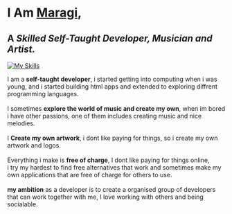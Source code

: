 <!-- MaRa(gi) (C)-->
# I Am [Maragi](https://maragi.is-cool.dev),
## A _Skilled Self-Taught Developer, Musician and Artist._

[![My Skills](https://skillicons.dev/icons?i=php,html,css,ts,js,py,md)](https://maragi.is-cool.dev)

I am a **self-taught developer**, i started getting into computing when i was young, and i started building html apps and extended to exploring diffrent programming languages.<br>
<br>
I sometimes **explore the world of music and create my own**, when im bored i have other passions, one of them includes creating music and nice melodies.<br>
<br>
I **Create my own artwork**, i dont like paying for things, so i create my own artwork and logos.<br>
<br>
Everything i make is **free of charge**, I dont like paying for things online,<br>
i try my hardest to find free alternatives that work and sometimes make my own applications that are free of charge for others to use.<br>
<br>
**my ambition** as a developer is to create a organised group of developers that can work together with me, I love working with others and being socialable.
